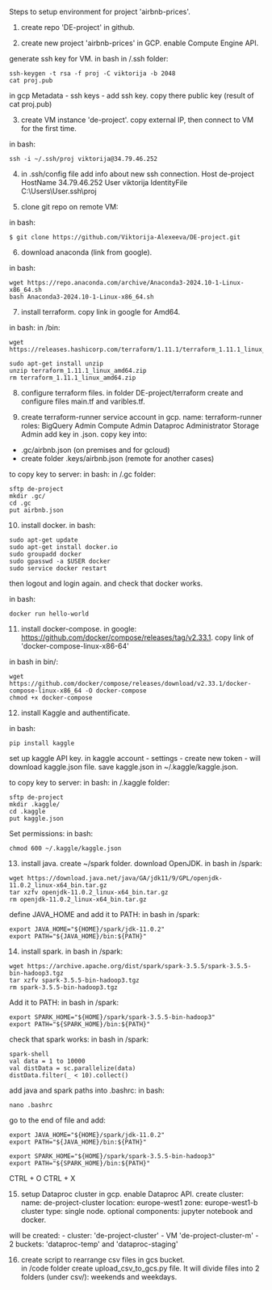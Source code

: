 Steps to setup environment for project 'airbnb-prices'.

1. create repo 'DE-project' in github.

2. create new project 'airbnb-prices' in GCP.
enable Compute Engine API. 

generate ssh key for VM.
in bash in /.ssh folder:
```
ssh-keygen -t rsa -f proj -C viktorija -b 2048
cat proj.pub
```

in gcp Metadata - ssh keys - add ssh key. copy there public key (result of cat proj.pub)

3. create VM instance 'de-project'.
copy external IP, then connect to VM for the first time. 

in bash:
```
ssh -i ~/.ssh/proj viktorija@34.79.46.252
```

4. in .ssh/config file add info about new ssh connection. 
Host de-project
    HostName 34.79.46.252
    User viktorija
    IdentityFile C:\Users\User\.ssh\proj 

5. clone git repo on remote VM: 

in bash: 
```
$ git clone https://github.com/Viktorija-Alexeeva/DE-project.git
```

6. download anaconda (link from google).

in bash:
```
wget https://repo.anaconda.com/archive/Anaconda3-2024.10-1-Linux-x86_64.sh
bash Anaconda3-2024.10-1-Linux-x86_64.sh
```

7. install terraform.
copy link in google for Amd64. 

in bash: in /bin:
```
wget https://releases.hashicorp.com/terraform/1.11.1/terraform_1.11.1_linux_amd64.zip

sudo apt-get install unzip
unzip terraform_1.11.1_linux_amd64.zip
rm terraform_1.11.1_linux_amd64.zip
```

8. configure terraform files. 
in folder DE-project/terraform create and configure files main.tf and varibles.tf.

9. create terraform-runner service account in gcp. 
name: terraform-runner
roles:  BigQuery Admin
        Compute Admin
        Dataproc Administrator
        Storage Admin
add key in .json. 
copy key into:
- .gc/airbnb.json (on premises and for gcloud)
- create folder .keys/airbnb.json (remote for another cases)

to copy key to server:
in bash: in /.gc folder:
```
sftp de-project
mkdir .gc/
cd .gc
put airbnb.json
```

10. install docker.
in bash:
```
sudo apt-get update
sudo apt-get install docker.io
sudo groupadd docker
sudo gpasswd -a $USER docker
sudo service docker restart
```
then logout and login again. and check that docker works.

in bash:
```
docker run hello-world
```

11. install docker-compose. 
in google: https://github.com/docker/compose/releases/tag/v2.33.1.
copy link of 'docker-compose-linux-x86-64'

in bash in bin/:
```
wget https://github.com/docker/compose/releases/download/v2.33.1/docker-compose-linux-x86_64 -O docker-compose
chmod +x docker-compose
```

12. install Kaggle and authentificate. 

in bash:
```
pip install kaggle
```

set up kaggle API key.
in kaggle account - settings - create new token - will download kaggle.json file.
save kaggle.json in ~/.kaggle/kaggle.json.

to copy key to server:
in bash: in /.kaggle folder:
```
sftp de-project
mkdir .kaggle/
cd .kaggle
put kaggle.json
```
Set permissions:
in bash: 
```
chmod 600 ~/.kaggle/kaggle.json
```

13. install java.
create ~/spark folder.
download OpenJDK.
in bash in /spark:
```
wget https://download.java.net/java/GA/jdk11/9/GPL/openjdk-11.0.2_linux-x64_bin.tar.gz
tar xzfv openjdk-11.0.2_linux-x64_bin.tar.gz
rm openjdk-11.0.2_linux-x64_bin.tar.gz
```
define JAVA_HOME and add it to PATH:
in bash in /spark:
```
export JAVA_HOME="${HOME}/spark/jdk-11.0.2"
export PATH="${JAVA_HOME}/bin:${PATH}"
```

14. install spark.
in bash in /spark:
```
wget https://archive.apache.org/dist/spark/spark-3.5.5/spark-3.5.5-bin-hadoop3.tgz
tar xzfv spark-3.5.5-bin-hadoop3.tgz
rm spark-3.5.5-bin-hadoop3.tgz
```
Add it to PATH:
in bash in /spark:
```
export SPARK_HOME="${HOME}/spark/spark-3.5.5-bin-hadoop3"
export PATH="${SPARK_HOME}/bin:${PATH}"
```
check that spark works:
in bash in /spark:
```
spark-shell
val data = 1 to 10000
val distData = sc.parallelize(data)
distData.filter(_ < 10).collect()
```

add java and spark paths into .bashrc:
in bash:
```
nano .bashrc
```

go to the end of file and add:
```
export JAVA_HOME="${HOME}/spark/jdk-11.0.2"
export PATH="${JAVA_HOME}/bin:${PATH}"

export SPARK_HOME="${HOME}/spark/spark-3.5.5-bin-hadoop3"
export PATH="${SPARK_HOME}/bin:${PATH}"
```
CTRL + O
CTRL + X

15. setup Dataproc cluster in gcp.
enable Dataproc API. 
create cluster:
name: de-project-cluster
location: europe-west1
zone: europe-west1-b
cluster type: single node.
optional components: jupyter notebook and docker. 

will be created: 
    - cluster: 'de-project-cluster'
    - VM 'de-project-cluster-m'
    - 2 buckets: 'dataproc-temp' and 'dataproc-staging'

16. create script to rearrange csv files in gcs bucket.  
in /code folder create upload_csv_to_gcs.py file.
It will divide files into 2 folders (under csv/): weekends and weekdays.

